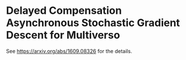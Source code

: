 # Delayed Compensation Asynchronous Stochastic Gradient Descent for Multiverso
See https://arxiv.org/abs/1609.08326 for the details.